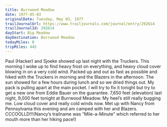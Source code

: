 ```yaml
---
title: Burrwood Meadow
date: 1977-05-03
originalDate: Tuesday, May 03, 1977
trailJournalUrl: https://www.trailjournals.com/journal/entry/292614
trailJournalId: 292614
dayStart: Big Meadow
dayDestination: Burrwood Meadow
todayMiles: 0
tripMiles: 445
---
```

Paul (Hacker) and Sjoeke showed up last night with the Truckers. This morning I woke up to find heavy frost on everything, and heavy cloud cover blowing in on a very cold wind. Packed up and out as fast as possible and hiked with the Truckers in morning and the Blazers in the afternoon. The sun showed for a few hours during lunch and so we dried things out. My pack is pulling apart at the main pocket. I will try to fix it tonight but try to get a new one from Eddie Bauer on the guarantee. 7,650 feet (elevation) last night, 9,000 feet tonight at Burrwood Meadow. My heel’s still really bugging me. Low cloud cover and really cold winds now. Met up with Nancy from Pennsylvania this evening and am camped with her and Blazers. CCCOOLLD!!!(Nancy’s trailname was “Mile-a-Minute” which referred to her mouth more than her hiking pace!)
